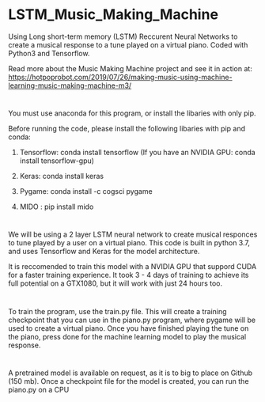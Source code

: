 # LSTM_Music_Making_Machine
Using Long short-term memory (LSTM) Reccurent Neural Networks to create a musical response to a tune played on a virtual piano. Coded with Python3 and Tensorflow.

Read more about the Music Making Machine project and see it in action at: https://hotpoprobot.com/2019/07/26/making-music-using-machine-learning-music-making-machine-m3/

#

You must use anaconda for this program, or install the libaries with only pip.

Before running the code, please install the following libaries with pip and conda:

1. Tensorflow: conda install tensorflow   (If you have an NVIDIA GPU: conda install tensorflow-gpu)

2. Keras: conda install keras

3. Pygame: conda install -c cogsci pygame

4. MIDO : pip install mido

#

We will be using a 2 layer LSTM neural network to create musical responces to tune played by a user on a virtual piano. This code is built in python 3.7, and uses Tensorflow and Keras for the model architecture. 

It is reccomended to train this model with a NVIDIA GPU that suppord CUDA for a faster training experience. It took 3 - 4 days of training to achieve its full potential on a GTX1080, but it will work with just 24 hours too. 

#

To train the program, use the train.py file. This will create a training checkpoint that you can use in the piano.py program, where pygame will be used to create a virtual piano. Once you have finished playing the tune on the piano, press done for the machine learning model to play the musical response.

#

A pretrained model is available on request, as it is to big to place on Github (150 mb). Once a checkpoint file for the model is created, you can run the piano.py on a CPU


